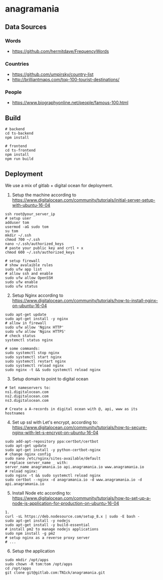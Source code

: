 # anagramania

## Data Sources

### Words
* https://github.com/hermitdave/FrequencyWords

### Countries
* https://github.com/umpirsky/country-list
* http://brilliantmaps.com/top-100-tourist-destinations/

### People
* https://www.biographyonline.net/people/famous-100.html

## Build
```
# backend
cd ts-backend
npm install

# frontend
cd ts-frontend
npm install
npm run build
```

## Deployment

We use a mix of gitlab + digital ocean for deployment.

1. Setup the machine according to https://www.digitalocean.com/community/tutorials/initial-server-setup-with-ubuntu-16-04
```
ssh root@your_server_ip
# setup user
adduser tom
usermod -aG sudo tom
su tom
mkdir ~/.ssh
chmod 700 ~/.ssh
nano ~/.ssh/authorized_keys
# paste your public key and crtl + x
chmod 600 ~/.ssh/authorized_keys

# setup firewall
# show avalaible rules
sudo ufw app list
# allow ssh and enable
sudo ufw allow OpenSSH
sudo ufw enable
sudo ufw status
```
2. Setup Nginx according to https://www.digitalocean.com/community/tutorials/how-to-install-nginx-on-ubuntu-16-04
```
sudo apt-get update
sudo apt-get install -y nginx
# allow in firewall
sudo ufw allow 'Nginx HTTP'
sudo ufw allow 'Nginx HTTPS'
# check status
systemctl status nginx

# some commands:
sudo systemctl stop nginx
sudo systemctl start nginx
sudo systemctl restart nginx
sudo systemctl reload nginx
sudo nginx -t && sudo systemctl reload nginx
```
3. Setup domain to point to digital ocean
```
# Set nameservers to:
ns1.digitalocean.com
ns2.digitalocean.com
ns3.digitalocean.com

# Create a A-records in digital ocean with @, api, www as its hostnames

```
4. Set up ssl with Let's encrypt, according to: https://www.digitalocean.com/community/tutorials/how-to-secure-nginx-with-let-s-encrypt-on-ubuntu-16-04
```
sudo add-apt-repository ppa:certbot/certbot
sudo apt-get update
sudo apt-get install -y python-certbot-nginx
# change nginx config
sudo nano /etc/nginx/sites-available/default
# replace server_name _ with:
server_name anagramania.io api.anagramania.io www.anagramania.io
# reload nginx:
sudo nginx -t && sudo systemctl reload nginx
sudo certbot --nginx -d anagramania.io -d www.anagramania.io -d api.anagramania.io
```
5. Install Node etc according to:
https://www.digitalocean.com/community/tutorials/how-to-set-up-a-node-js-application-for-production-on-ubuntu-16-04

```
1.
curl -sL https://deb.nodesource.com/setup_8.x | sudo -E bash -
sudo apt-get install -y nodejs
sudo apt-get install -y build-essential
# install pm2 to manage nodejs applications
sudo npm install -g pm2
# setup nginx as a reverse proxy server
# ...
```
6. Setup the application
```
sudo mkdir /opt/apps
sudo chown -R tom:tom /opt/apps
cd /opt/apps
git clone git@gitlab.com:TN1ck/anagramania.git
```